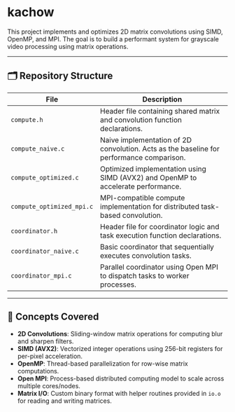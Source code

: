 # kachow

This project implements and optimizes 2D matrix convolutions using SIMD, OpenMP, and MPI. The goal is to build a performant system for grayscale video processing using matrix operations.

---

## 🗂️ Repository Structure

| File                          | Description |
|-------------------------------|-------------|
| `compute.h`                   | Header file containing shared matrix and convolution function declarations. |
| `compute_naive.c`             | Naive implementation of 2D convolution. Acts as the baseline for performance comparison. |
| `compute_optimized.c`         | Optimized implementation using SIMD (AVX2) and OpenMP to accelerate performance. |
| `compute_optimized_mpi.c`     | MPI-compatible compute implementation for distributed task-based convolution. |
| `coordinator.h`               | Header file for coordinator logic and task execution function declarations. |
| `coordinator_naive.c`         | Basic coordinator that sequentially executes convolution tasks. |
| `coordinator_mpi.c`           | Parallel coordinator using Open MPI to dispatch tasks to worker processes. |

---

## 🧠 Concepts Covered

- **2D Convolutions**: Sliding-window matrix operations for computing blur and sharpen filters.
- **SIMD (AVX2)**: Vectorized integer operations using 256-bit registers for per-pixel acceleration.
- **OpenMP**: Thread-based parallelization for row-wise matrix computations.
- **Open MPI**: Process-based distributed computing model to scale across multiple cores/nodes.
- **Matrix I/O**: Custom binary format with helper routines provided in `io.o` for reading and writing matrices.



